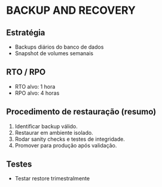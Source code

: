 # BACKUP AND RECOVERY

## Estratégia
- Backups diários do banco de dados
- Snapshot de volumes semanais

## RTO / RPO
- RTO alvo: 1 hora
- RPO alvo: 4 horas

## Procedimento de restauração (resumo)
1. Identificar backup válido.
2. Restaurar em ambiente isolado.
3. Rodar sanity checks e testes de integridade.
4. Promover para produção após validação.

## Testes
- Testar restore trimestralmente